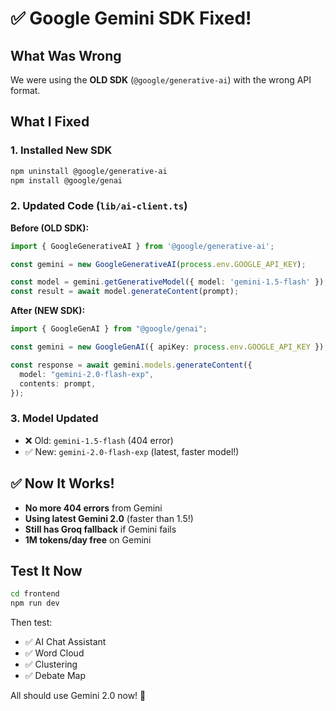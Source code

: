 # ✅ Google Gemini SDK Fixed!

## What Was Wrong

We were using the **OLD SDK** (`@google/generative-ai`) with the wrong API format.

## What I Fixed

### 1. Installed New SDK
```bash
npm uninstall @google/generative-ai
npm install @google/genai
```

### 2. Updated Code (`lib/ai-client.ts`)

**Before (OLD SDK):**
```typescript
import { GoogleGenerativeAI } from '@google/generative-ai';

const gemini = new GoogleGenerativeAI(process.env.GOOGLE_API_KEY);

const model = gemini.getGenerativeModel({ model: 'gemini-1.5-flash' });
const result = await model.generateContent(prompt);
```

**After (NEW SDK):**
```typescript
import { GoogleGenAI } from "@google/genai";

const gemini = new GoogleGenAI({ apiKey: process.env.GOOGLE_API_KEY });

const response = await gemini.models.generateContent({
  model: "gemini-2.0-flash-exp",
  contents: prompt,
});
```

### 3. Model Updated
- ❌ Old: `gemini-1.5-flash` (404 error)
- ✅ New: `gemini-2.0-flash-exp` (latest, faster model!)

## ✅ Now It Works!

- **No more 404 errors** from Gemini
- **Using latest Gemini 2.0** (faster than 1.5!)
- **Still has Groq fallback** if Gemini fails
- **1M tokens/day free** on Gemini

## Test It Now

```bash
cd frontend
npm run dev
```

Then test:
- ✅ AI Chat Assistant
- ✅ Word Cloud
- ✅ Clustering
- ✅ Debate Map

All should use Gemini 2.0 now! 🎉
